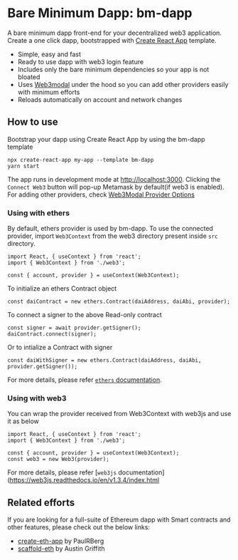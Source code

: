 # Bare Minimum Dapp: bm-dapp

A bare minimum dapp front-end for your decentralized web3 application. Create a one click dapp, bootstrapped with [Create React App](https://github.com/facebook/create-react-app) template.

- Simple, easy and fast
- Ready to use dapp with web3 login feature
- Includes only the bare minimum dependencies so your app is not bloated
- Uses [Web3modal](https://github.com/Web3Modal/web3modal) under the hood so you can add other providers easily with minimum efforts
- Reloads automatically on account and network changes

## How to use

Bootstrap your dapp using Create React App by using the bm-dapp template

```
npx create-react-app my-app --template bm-dapp
yarn start
```

The app runs in development mode at [http://localhost:3000](http://localhost:3000). Clicking the `Connect Web3` button will pop-up Metamask by default(if web3 is enabled). For adding other providers, check [Web3Modal Provider Options](https://github.com/Web3Modal/web3modal#provider-options) 


### Using with ethers

By default, ethers provider is used by bm-dapp. To use the connected provider, import `Web3Context` from the web3 directory present inside `src` directory.

```
import React, { useContext } from 'react';
import { Web3Context } from './web3';

const { account, provider } = useContext(Web3Context);
```

To initialize an ethers Contract object
```
const daiContract = new ethers.Contract(daiAddress, daiAbi, provider);
```

To connect a signer to the above Read-only contract
```
const signer = await provider.getSigner();
daiContract.connect(signer);
```

Or to intialize a Contract with signer
```
const daiWithSigner = new ethers.Contract(daiAddress, daiAbi, provider.getSigner());
```

For more details, please refer [`ethers` documentation](https://docs.ethers.io/v5/getting-started/).


### Using with web3

You can wrap the provider received from Web3Context with web3js and use it as below
```
import React, { useContext } from 'react';
import { Web3Context } from './web3';

const { account, provider } = useContext(Web3Context);
const web3 = new Web3(provider);
```
For more details, please refer [`web3js` documentation](https://web3js.readthedocs.io/en/v1.3.4/index.html


## Related efforts

If you are looking for a full-suite of Ethereum dapp with Smart contracts and other features, please check out the below links:

- [create-eth-app](https://github.com/paulrberg/create-eth-app) by PaulRBerg
- [scaffold-eth](https://github.com/austintgriffith/scaffold-eth) by Austin Griffith
